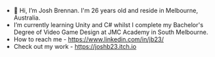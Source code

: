 - 👋 Hi, I’m Josh Brennan. I'm 26 years old and reside in Melbourne, Australia. 
- I’m currently learning Unity and C# whilst I complete my Bachelor's Degree of Video Game Design at JMC Academy in South Melbourne.
- How to reach me - https://www.linkedin.com/in/jb23/
- Check out my work - https://joshb23.itch.io
